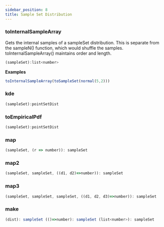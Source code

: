 ```yaml
---
sidebar_position: 8
title: Sample Set Distribution
---
```


### toInternalSampleArray
Gets the internal samples of a sampleSet distribution. This is separate from the sampleN() function, which would shuffle the samples. toInternalSampleArray() maintains order and length.

```javascript
(sampleSet):list<number>
```

**Examples**
```javascript
toInternalSampleArray(toSampleSet(normal(5,2)))
```

### kde

```javascript
(sampleSet):pointSetDist
```


### toEmpiricalPdf

```javascript
(sampleSet):pointSetDist
```


### map

```javascript
(sampleSet, (r => number)): sampleSet
```


### map2

```javascript
(sampleSet, sampleSet, ((d1, d2)=>number)): sampleSet
```


### map3

```javascript
(sampleSet, sampleSet, sampleSet, ((d1, d2, d3)=>number)): sampleSet
```


### make

```javascript
(dist): sampleSet (()=>number): sampleSet (list<number>): sampleSet
```